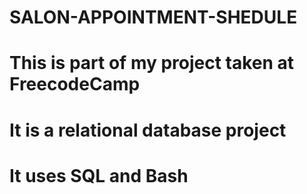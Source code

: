 # SALON-APPOINTMENT-SHEDULE
# This is part of my project taken at FreecodeCamp
# It is a relational database project
# It uses SQL and Bash

